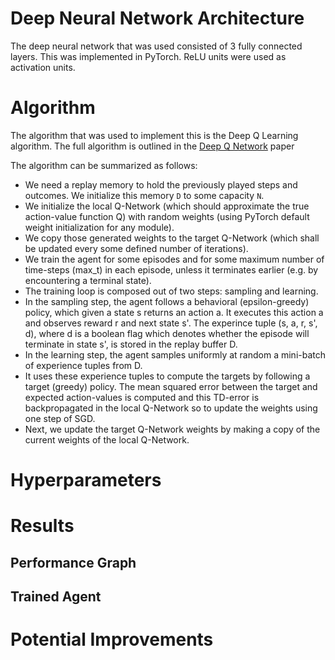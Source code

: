 # Deep Neural Network Architecture

The deep neural network that was used consisted of 3 fully connected layers. This was implemented in PyTorch. ReLU units were used as activation units.

# Algorithm

The algorithm that was used to implement this is the Deep Q Learning algorithm. The full algorithm is outlined in the [Deep Q Network](https://storage.googleapis.com/deepmind-media/dqn/DQNNaturePaper.pdf) paper

The algorithm can be summarized as follows:
- We need a replay memory to hold the previously played steps and outcomes. We initialize this memory `D` to some capacity `N`.
- We initialize the local Q-Network (which should approximate the true action-value function Q) with random weights (using PyTorch default weight initialization for any module).
- We copy those generated weights to the target Q-Network (which shall be updated every some defined number of iterations).
- We train the agent for some episodes and for some maximum number of time-steps (max_t) in each episode, unless it terminates earlier (e.g. by encountering a terminal state).
- The training loop is composed out of two steps: sampling and learning.
- In the sampling step, the agent follows a behavioral (epsilon-greedy) policy, which given a state s returns an action a. It executes this action a and observes reward r and next state s'. The experince tuple (s, a, r, s', d), where d is a boolean flag which denotes whether the episode will terminate in state s', is stored in the replay buffer D.
- In the learning step, the agent samples uniformly at random a mini-batch of experience tuples from D.
- It uses these experience tuples to compute the targets by following a target (greedy) policy. The mean squared error between the target and expected action-values is computed and this TD-error is backpropagated in the local Q-Network so to update the weights using one step of SGD.
- Next, we update the target Q-Network weights by making a copy of the current weights of the local Q-Network.

# Hyperparameters


# Results

## Performance Graph

## Trained Agent

# Potential Improvements
